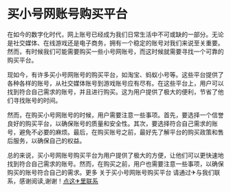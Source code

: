 # 买小号网账号购买平台

在如今的数字化时代，网上账号已经成为我们日常生活中不可或缺的一部分。无论是社交媒体、在线游戏还是电子商务，拥有一个稳定的账号对我们来说至关重要。然而，有时候我们可能需要购买一些小号网账号，而这时候就需要寻找一个可靠的购买平台。

现如今，有许多买小号网账号的购买平台，如淘宝、蚂蚁小号等。这些平台提供了各种各样的账号，从社交媒体账号到游戏账号应有尽有。在这些平台上，用户可以找到符合自己需求的账号，并且进行购买。这为用户提供了极大的便利，节省了他们寻找账号的时间。

然而，在购买小号网账号的时候，用户需要注意一些事项。首先，要选择一个信誉良好的购买平台，以确保账号的质量和安全性。其次，要选择符合自己需求的账号，避免不必要的麻烦。最后，在购买账号之前，最好先了解平台的购买政策和售后服务，以确保自己的权益。

总的来说，买小号网账号购买平台为用户提供了极大的方便，让他们可以更快速地找到符合自己需求的账号。然而，在购买之前，用户也需要注意一些事项，以确保购买的账号符合自己的需求。更多 关于买小号网账号购买平台 请通过✈与我们联系，感谢阅读,谢谢！[点这✈里联系](https://c.k02.cc)